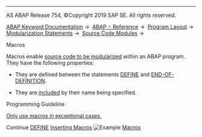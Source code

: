   

* * *

AS ABAP Release 754, ©Copyright 2019 SAP SE. All rights reserved.

[ABAP Keyword Documentation](https://help.sap.com/doc/abapdocu_754_index_htm/7.54/en-US/abenabap.htm) →  [ABAP − Reference](https://help.sap.com/doc/abapdocu_754_index_htm/7.54/en-US/abenabap_reference.htm) →  [Program Layout](https://help.sap.com/doc/abapdocu_754_index_htm/7.54/en-US/abenabap_program_layout.htm) →  [Modularization Statements](https://help.sap.com/doc/abapdocu_754_index_htm/7.54/en-US/abenabap_language_modularization.htm) →  [Source Code Modules](https://help.sap.com/doc/abapdocu_754_index_htm/7.54/en-US/abenabap_language_includes.htm) → 

Macros

Macros enable [source code to be modularized](https://help.sap.com/doc/abapdocu_754_index_htm/7.54/en-US/abensource_code_modularizat_glosry.htm "Glossary Entry") within an ABAP program. They have the following properties:

-   They are defined between the statements [DEFINE](https://help.sap.com/doc/abapdocu_754_index_htm/7.54/en-US/abapdefine.htm) and [END-OF-DEFINITION](https://help.sap.com/doc/abapdocu_754_index_htm/7.54/en-US/abapend-of-definition.htm).

-   They are [included](https://help.sap.com/doc/abapdocu_754_index_htm/7.54/en-US/abenmacro_include.htm) by their name being specified.

Programming Guideline

[Only use macros in exceptional cases.](https://help.sap.com/doc/abapdocu_754_index_htm/7.54/en-US/abenmacros_guidl.htm "Guideline")

Continue
[DEFINE](https://help.sap.com/doc/abapdocu_754_index_htm/7.54/en-US/abapdefine.htm)
[Inserting Macros](https://help.sap.com/doc/abapdocu_754_index_htm/7.54/en-US/abenmacro_include.htm)
![Example](exa.gif "Example") [Macros](https://help.sap.com/doc/abapdocu_754_index_htm/7.54/en-US/abenmacro_abexa.htm)